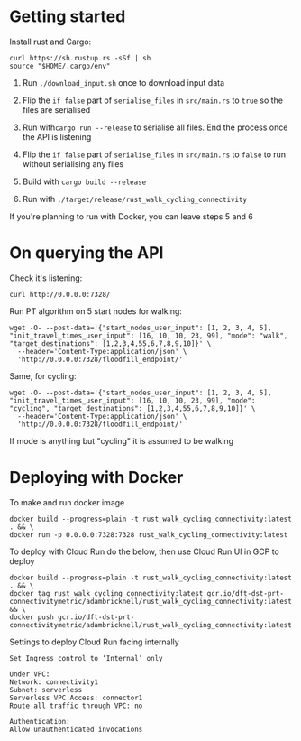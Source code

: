 # Getting started

Install rust and Cargo: 
```
curl https://sh.rustup.rs -sSf | sh
source "$HOME/.cargo/env"
```

1. Run `./download_input.sh` once to download input data

2. Flip the `if false` part of `serialise_files` in `src/main.rs` to `true` so the files are serialised

3. Run with`cargo run --release` to serialise all files. End the process once the API is listening

4. Flip the `if false` part of `serialise_files` in `src/main.rs` to `false` to run without serialising any files

5. Build with `cargo build --release`

6. Run with `./target/release/rust_walk_cycling_connectivity`

If you're planning to run with Docker, you can leave steps 5 and 6


# On querying the API

Check it's listening:
```
curl http://0.0.0.0:7328/
```

Run PT algorithm on 5 start nodes for walking: 
```
wget -O- --post-data='{"start_nodes_user_input": [1, 2, 3, 4, 5], "init_travel_times_user_input": [16, 10, 10, 23, 99], "mode": "walk", "target_destinations": [1,2,3,4,55,6,7,8,9,10]}' \
  --header='Content-Type:application/json' \
  'http://0.0.0.0:7328/floodfill_endpoint/'
```

Same, for cycling:
```
wget -O- --post-data='{"start_nodes_user_input": [1, 2, 3, 4, 5], "init_travel_times_user_input": [16, 10, 10, 23, 99], "mode": "cycling", "target_destinations": [1,2,3,4,55,6,7,8,9,10]}' \
  --header='Content-Type:application/json' \
  'http://0.0.0.0:7328/floodfill_endpoint/'
```

If mode is anything but "cycling" it is assumed to be walking


# Deploying with Docker

To make and run docker image
```
docker build --progress=plain -t rust_walk_cycling_connectivity:latest . && \
docker run -p 0.0.0.0:7328:7328 rust_walk_cycling_connectivity:latest
```

To deploy with Cloud Run do the below, then use Cloud Run UI in GCP to deploy
```
docker build --progress=plain -t rust_walk_cycling_connectivity:latest . && \
docker tag rust_walk_cycling_connectivity:latest gcr.io/dft-dst-prt-connectivitymetric/adambricknell/rust_walk_cycling_connectivity:latest && \
docker push gcr.io/dft-dst-prt-connectivitymetric/adambricknell/rust_walk_cycling_connectivity:latest
```

Settings to deploy Cloud Run facing internally
```
Set Ingress control to ‘Internal’ only

Under VPC:
Network: connectivity1
Subnet: serverless
Serverless VPC Access: connector1
Route all traffic through VPC: no

Authentication:
Allow unauthenticated invocations
```



